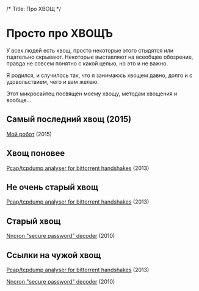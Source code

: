 /*
Title: Про ХВОЩ
*/

Просто про ХВОЩЪ
================

У всех людей есть хвощ, просто некоторые этого стыдятся или тщательно скрывают. 
Некоторые выставляют на всеобщее обозрение, правда не совсем понятно с какой целью, 
но это и не важно.	

Я родился, и случилось так, что я занимаюсь хвощем давно, долго и с удовольствием, 
чего и вам желаю.

Этот микросайтец посвящен моему хвощу, методам хвощения и вообще...


Самый последний хвощ (2015)
--------------------

[Мой робот](my-robot) (2015)

Хвощ поновее
------------

[Pcap/tcpdump analyser for bittorrent handshakes](/public/content/captorrents.c) (2013)

Не очень старый хвощ
--------------------

[Pcap/tcpdump analyser for bittorrent handshakes](/public/content/captorrents.c) (2013)

Старый хвощ
-----------

[Nncron "secure password" decoder](/public/nncron-secpassword) (2010)

Ссылки на чужой хвощ
--------------------


[Pcap/tcpdump analyser for bittorrent handshakes](/public/content/captorrents.c) (2013)

[Nncron "secure password" decoder](/public/nncron-secpassword) (2010)


